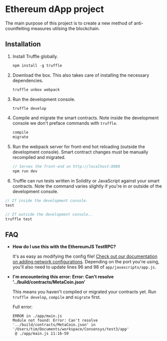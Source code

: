 # Ethereum dApp project
The main purpose of this project is to create a new method of anti-countfeiting measures utilsing the blockchain.



## Installation

1. Install Truffle globally.
    ```javascript
    npm install -g truffle
    ```

2. Download the box. This also takes care of installing the necessary dependencies.
    ```javascript
    truffle unbox webpack
    ```

3. Run the development console.
    ```javascript
    truffle develop
    ```

4. Compile and migrate the smart contracts. Note inside the development console we don't preface commands with `truffle`.
    ```javascript
    compile
    migrate
    ```

5. Run the webpack server for front-end hot reloading (outside the development console). Smart contract changes must be manually recompiled and migrated.
    ```javascript
    // Serves the front-end on http://localhost:8080
    npm run dev
    ```

6. Truffle can run tests written in Solidity or JavaScript against your smart contracts. Note the command varies slightly if you're in or outside of the development console.
  ```javascript
  // If inside the development console.
  test

  // If outside the development console..
  truffle test
  ```

## FAQ

* __How do I use this with the EthereumJS TestRPC?__

    It's as easy as modifying the config file! [Check out our documentation on adding network configurations](http://truffleframework.com/docs/advanced/configuration#networks). Depending on the port you're using, you'll also need to update lines 96 and 98 of `app/javascripts/app.js`.

* __I'm encountering this error: Error: Can't resolve '../build/contracts/MetaCoin.json'__

  This means you haven't compiled or migrated your contracts yet. Run `truffle develop`, `compile` and `migrate` first.

  Full error:

  ```
  ERROR in ./app/main.js
  Module not found: Error: Can't resolve '../build/contracts/MetaCoin.json' in '/Users/tim/Documents/workspace/Consensys/test3/app'
   @ ./app/main.js 11:16-59
  ```
